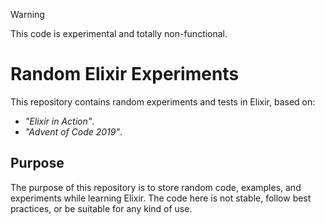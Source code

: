 > [!WARNING]  
> This code is experimental and totally non-functional.

# Random Elixir Experiments

This repository contains random experiments and tests in Elixir, based on:

- _"Elixir in Action"_.
- _"Advent of Code 2019"_.

## Purpose

The purpose of this repository is to store random code, examples, and experiments while learning Elixir. The code here is not stable, follow best practices, or be suitable for any kind of use.
